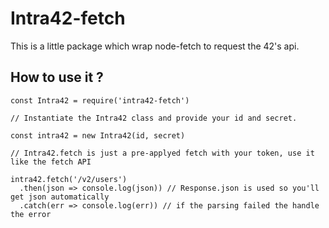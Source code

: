 # Intra42-fetch

This is a little package which wrap node-fetch to request the 42's api.

## How to use it ?

```
const Intra42 = require('intra42-fetch')

// Instantiate the Intra42 class and provide your id and secret.

const intra42 = new Intra42(id, secret)

// Intra42.fetch is just a pre-applyed fetch with your token, use it like the fetch API

intra42.fetch('/v2/users')
  .then(json => console.log(json)) // Response.json is used so you'll get json automatically
  .catch(err => console.log(err)) // if the parsing failed the handle the error
```
